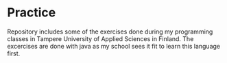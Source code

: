 # Practice

Repository includes some of the exercises done during my programming classes in Tampere University of Applied Sciences in Finland.
The excercises are done with java as my school sees it fit to learn this language first.
